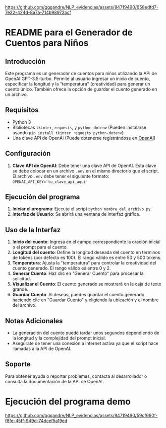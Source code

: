 
https://github.com/gggandre/NLP_evidencias/assets/84719490/658edfd7-7e22-424d-8a7a-714b98972acf
# README para el Generador de Cuentos para Niños

## Introducción
Este programa es un generador de cuentos para niños utilizando la API de OpenAI GPT-3.5-turbo. Permite al usuario ingresar un inicio de cuento, especificar la longitud y la "temperatura" (creatividad) para generar un cuento único. También ofrece la opción de guardar el cuento generado en un archivo.

## Requisitos
- Python 3
- Bibliotecas `tkinter`, `requests`, y `python-dotenv` (Pueden instalarse usando `pip install tkinter requests python-dotenv`)
- Una clave API de OpenAI (Puede obtenerse registrándose en [OpenAI](https://openai.com/))

## Configuración
1. **Clave API de OpenAI**: Debe tener una clave API de OpenAI. Esta clave se debe colocar en un archivo `.env` en el mismo directorio que el script. El archivo `.env` debe tener el siguiente formato:
`OPENAI_API_KEY='tu_clave_api_aquí'`

## Ejecución del programa
1. **Iniciar el programa**: Ejecuta el script `python nombre_del_archivo.py`.
2. **Interfaz de Usuario**: Se abrirá una ventana de interfaz gráfica.

## Uso de la Interfaz
1. **Inicio del cuento**: Ingresa en el campo correspondiente la oración inicial o el prompt para el cuento.
2. **Longitud del cuento**: Define la longitud deseada del cuento en términos de tokens (por defecto es 100). El rango válido es entre 50 y 500 tokens.
3. **Temperatura**: Ajusta la "temperatura" para controlar la creatividad del cuento generado. El rango válido es entre 0 y 2.
4. **Generar Cuento**: Haz clic en "Generar Cuento" para procesar la solicitud.
5. **Visualizar el Cuento**: El cuento generado se mostrará en la caja de texto grande.
6. **Guardar Cuento**: Si deseas, puedes guardar el cuento generado haciendo clic en "Guardar Cuento" y eligiendo la ubicación y el nombre del archivo.

## Notas Adicionales
- La generación del cuento puede tardar unos segundos dependiendo de la longitud y la complejidad del prompt inicial.
- Asegúrate de tener una conexión a internet activa ya que el script hace llamadas a la API de OpenAI.

## Soporte
Para obtener ayuda o reportar problemas, contacta al desarrollador o consulta la documentación de la API de OpenAI.

# Ejecución del programa demo
https://github.com/gggandre/NLP_evidencias/assets/84719490/59cf690f-f8fe-45ff-949d-74dcef5a19ed
